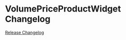 # VolumePriceProductWidget Changelog

[Release Changelog](https://github.com/spryker-shop/volume-price-product-widget/releases)
